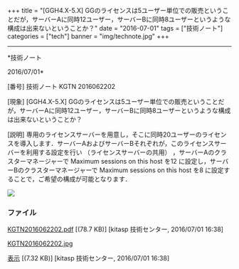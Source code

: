 ﻿+++
title = "[GGH4.X-5.X] GGのライセンスは5ユーザー単位での販売ということだが，サーバーAに同時12ユーザー，サーバーBに同時8ユーザーというような構成は出来ないということか？"
date = "2016-07-01"
tags = ["技術ノート"]
categories = ["tech"]
banner = "img/technote.jpg"
+++

-----------------------------------------------------------------------------------------------------------------------------

*技術ノート

2016/07/01*


[番号]
技術ノート KGTN 2016062202

[現象]
[GGH4.X-5.X]
GGのライセンスは5ユーザー単位での販売ということだが，サーバーAに同時12ユーザー，サーバーBに同時8ユーザーというような構成は出来ないということか？

[説明]
専用のライセンスサーバーを用意し，そこに同時20ユーザーのライセンスを導入します．サーバーAおよびサーバーBそれぞれが，このライセンスサーバーを利用する設定を行い
（ライセンスサーバーの共用） ，サーバーAのクラスターマネージャーで
Maximum sessions on this host を12
に設定し，サーバーBのクラスターマネージャーで Maximum sessions on this
host を8 に設定することで，ご希望の構成が可能となります．

![](http://techreport.kitasp.net/attachments/download/2739/KGTN2016062202.jpg)


### ファイル

 
 


[KGTN2016062202.pdf](http://techreport.kitasp.net/attachments/download/2738/KGTN2016062202.pdf)
 [(78.7 KB)] [kitasp 技術センター, 2016/07/01
16:38]

[KGTN2016062202.jpg](http://techreport.kitasp.net/attachments/download/2739/KGTN2016062202.jpg)

[表示](http://techreport.kitasp.net/attachments/2739/KGTN2016062202.jpg "表示")
 [(7.32 KB)] [kitasp 技術センター, 2016/07/01
16:38]


 


 

